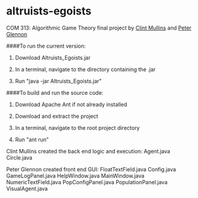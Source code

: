 altruists-egoists
=================

COM 313: Algorithmic Game Theory final project by [Clint Mullins](http://github.com/ClintFMullins)
 and [Peter Glennon](http://github.com/pcrglennon)

####To run the current version:

1. Download Altruists_Egoists.jar

2. In a terminal, navigate to the directory containing the .jar

3. Run "java -jar Altruists_Egoists.jar"  


####To build and run the source code:

1. Download Apache Ant if not already installed

2. Download and extract the project

3. In a terminal, navigate to the root project directory

4. Run "ant run"
 
Clint Mullins created the back end logic and execution:
Agent.java
Circle.java

Peter Glennon created front end GUI:
FloatTextField.java
Config.java
GameLogPanel.java
HelpWindow.java
MainWindow.java
NumericTextField.java
PopConfigPanel.java
PopulationPanel.java
VisualAgent.java